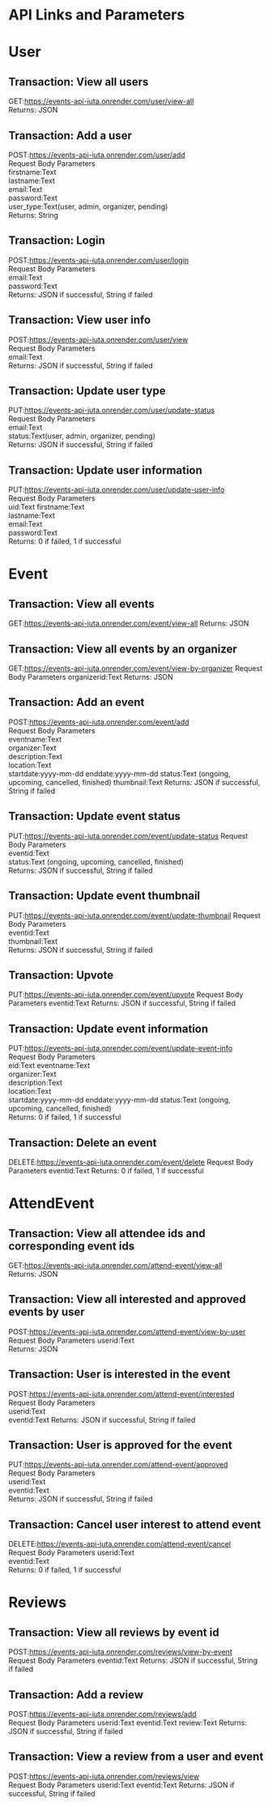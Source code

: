# API Links and Parameters
  
# User
## Transaction: View all users
GET:https://events-api-iuta.onrender.com/user/view-all  
Returns: JSON
  
## Transaction: Add a user
POST:https://events-api-iuta.onrender.com/user/add  
Request Body Parameters  
firstname:Text  
lastname:Text  
email:Text  
password:Text  
user_type:Text(user, admin, organizer, pending)  
Returns: String
  
## Transaction: Login
POST:https://events-api-iuta.onrender.com/user/login  
Request Body Parameters   
email:Text  
password:Text  
Returns: JSON if successful, String if failed  
  
## Transaction: View user info
POST:https://events-api-iuta.onrender.com/user/view  
Request Body Parameters   
email:Text  
Returns: JSON if successful, String if failed  
  
## Transaction: Update user type
PUT:https://events-api-iuta.onrender.com/user/update-status  
Request Body Parameters  
email:Text  
status:Text(user, admin, organizer, pending)  
Returns: JSON if successful, String if failed  
  
## Transaction: Update user information
PUT:https://events-api-iuta.onrender.com/user/update-user-info  
Request Body Parameters  
uid:Text
firstname:Text  
lastname:Text  
email:Text  
password:Text  
Returns: 0 if failed, 1 if successful  
  
# Event
## Transaction: View all events
GET:https://events-api-iuta.onrender.com/event/view-all
Returns: JSON

## Transaction: View all events by an organizer
GET:https://events-api-iuta.onrender.com/event/view-by-organizer
Request Body Parameters
organizerid:Text 
Returns: JSON
  
## Transaction: Add an event
POST:https://events-api-iuta.onrender.com/event/add   
Request Body Parameters  
eventname:Text  
organizer:Text  
description:Text  
location:Text  
startdate:yyyy-mm-dd 
enddate:yyyy-mm-dd 
status:Text (ongoing, upcoming, cancelled, finished) 
thumbnail:Text 
Returns: JSON if successful, String if failed  
  
## Transaction: Update event status
PUT:https://events-api-iuta.onrender.com/event/update-status
Request Body Parameters  
eventid:Text  
status:Text (ongoing, upcoming, cancelled, finished)  
Returns: JSON if successful, String if failed  
  
## Transaction: Update event thumbnail
PUT:https://events-api-iuta.onrender.com/event/update-thumbnail
Request Body Parameters  
eventid:Text  
thumbnail:Text   
Returns: JSON if successful, String if failed   
  
## Transaction: Upvote
PUT:https://events-api-iuta.onrender.com/event/upvote
Request Body Parameters
eventid:Text 
Returns: JSON if successful, String if failed  
  
## Transaction: Update event information
PUT:https://events-api-iuta.onrender.com/event/update-event-info   
Request Body Parameters  
eid:Text
eventname:Text  
organizer:Text  
description:Text  
location:Text  
startdate:yyyy-mm-dd 
enddate:yyyy-mm-dd 
status:Text (ongoing, upcoming, cancelled, finished)  
Returns: 0 if failed, 1 if successful  
  
## Transaction: Delete an event
DELETE:https://events-api-iuta.onrender.com/event/delete
Request Body Parameters
eventid:Text 
Returns: 0 if failed, 1 if successful  
  
# AttendEvent
## Transaction: View all attendee ids and corresponding event ids  
GET:https://events-api-iuta.onrender.com/attend-event/view-all  
Returns: JSON
  
## Transaction: View all interested and approved events by user  
POST:https://events-api-iuta.onrender.com/attend-event/view-by-user  
Request Body Parameters
userid:Text  
Returns: JSON
  
## Transaction: User is interested in the event
POST:https://events-api-iuta.onrender.com/attend-event/interested  
Request Body Parameters  
userid:Text  
eventid:Text
Returns: JSON if successful, String if failed  
  
## Transaction: User is approved for the event
PUT:https://events-api-iuta.onrender.com/attend-event/approved  
Request Body Parameters  
userid:Text  
eventid:Text  
Returns: JSON if successful, String if failed  
  
## Transaction: Cancel user interest to attend event
DELETE:https://events-api-iuta.onrender.com/attend-event/cancel  
Request Body Parameters
userid:Text  
eventid:Text  
Returns: 0 if failed, 1 if successful  
  
# Reviews
## Transaction: View all reviews by event id
POST:https://events-api-iuta.onrender.com/reviews/view-by-event  
Request Body Parameters
eventid:Text
Returns: JSON if successful, String if failed  
  
## Transaction: Add a review
POST:https://events-api-iuta.onrender.com/reviews/add  
Request Body Parameters
userid:Text
eventid:Text
review:Text
Returns: JSON if successful, String if failed  
  
## Transaction: View a review from a user and event
POST:https://events-api-iuta.onrender.com/reviews/view  
Request Body Parameters
userid:Text
eventid:Text
Returns: JSON if successful, String if failed  
  
